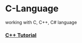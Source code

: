 # C-Language
working with C, C++, C# language
### [C++ Tutorial](https://www.w3schools.in/cplusplus-tutorial/)
